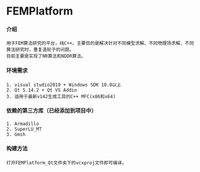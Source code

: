 
# FEMPlatform

#### 介绍
    用于FEM算法研究的平台，纯C++。主要目的是解决针对不同模型求解、不同物理场求解、不同算法研究时，重复造轮子的问题。
    目前主要是实现了NR算法和NDDR算法。

#### 环境需求
	1. visual studio2019 + Windows SDK 10.0以上
	2. Qt 5.14.2 + Qt VS Addin
	3. 适用于最新v142生成工具的C++ MFC(x86和x64)

#### 依赖的第三方库（已经添加到项目中）
    1. Armadillo
    2. SuperLU_MT
    3. Gmsh

#### 构建方法
	打开FEMPlatform_Qt文件夹下的vcxproj文件即可编译。




